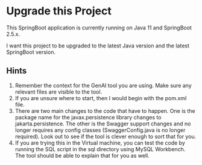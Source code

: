 # Upgrade this Project

This SpringBoot application is currently running on Java 11 and SpringBoot 2.5.x.

I want this project to be upgraded to the latest Java version and the latest SpringBoot version.

## Hints

1. Remember the context for the GenAI tool you are using. Make sure any relevant files are visible to the tool.
2. If you are unsure where to start, then I would begin with the pom.xml file.
3. There are two main changes to the code that have to happen. One is the package name for the javax.persistence library changes to jakarta.persistence. The other is the Swagger support changes and no longer requires any config classes (SwaggerConfig.java is no longer required). Look out to see if the tool is clever enough to sort that for you.
4. If you are trying this in the Virtual machine, you can test the code by running the SQL script in the sql directory using MySQL Workbench. The tool should be able to explain that for you as well.

